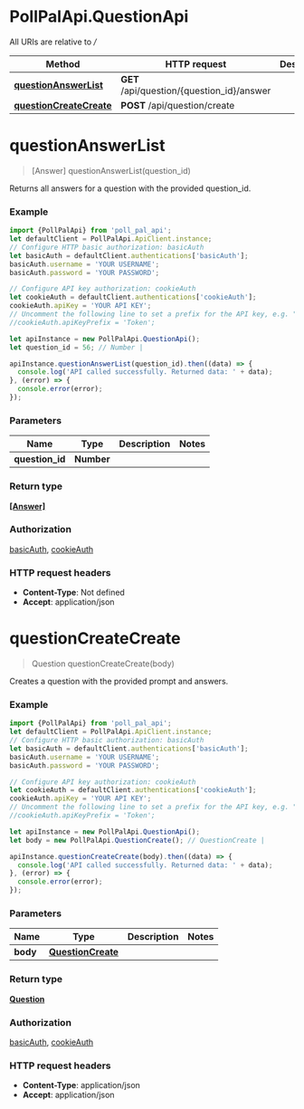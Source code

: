 # PollPalApi.QuestionApi

All URIs are relative to */*

Method | HTTP request | Description
------------- | ------------- | -------------
[**questionAnswerList**](QuestionApi.md#questionAnswerList) | **GET** /api/question/{question_id}/answer | 
[**questionCreateCreate**](QuestionApi.md#questionCreateCreate) | **POST** /api/question/create | 

<a name="questionAnswerList"></a>
# **questionAnswerList**
> [Answer] questionAnswerList(question_id)



Returns all answers for a question with the provided question_id.

### Example
```javascript
import {PollPalApi} from 'poll_pal_api';
let defaultClient = PollPalApi.ApiClient.instance;
// Configure HTTP basic authorization: basicAuth
let basicAuth = defaultClient.authentications['basicAuth'];
basicAuth.username = 'YOUR USERNAME';
basicAuth.password = 'YOUR PASSWORD';

// Configure API key authorization: cookieAuth
let cookieAuth = defaultClient.authentications['cookieAuth'];
cookieAuth.apiKey = 'YOUR API KEY';
// Uncomment the following line to set a prefix for the API key, e.g. "Token" (defaults to null)
//cookieAuth.apiKeyPrefix = 'Token';

let apiInstance = new PollPalApi.QuestionApi();
let question_id = 56; // Number | 

apiInstance.questionAnswerList(question_id).then((data) => {
  console.log('API called successfully. Returned data: ' + data);
}, (error) => {
  console.error(error);
});

```

### Parameters

Name | Type | Description  | Notes
------------- | ------------- | ------------- | -------------
 **question_id** | **Number**|  | 

### Return type

[**[Answer]**](Answer.md)

### Authorization

[basicAuth](../README.md#basicAuth), [cookieAuth](../README.md#cookieAuth)

### HTTP request headers

 - **Content-Type**: Not defined
 - **Accept**: application/json

<a name="questionCreateCreate"></a>
# **questionCreateCreate**
> Question questionCreateCreate(body)



Creates a question with the provided prompt and answers.

### Example
```javascript
import {PollPalApi} from 'poll_pal_api';
let defaultClient = PollPalApi.ApiClient.instance;
// Configure HTTP basic authorization: basicAuth
let basicAuth = defaultClient.authentications['basicAuth'];
basicAuth.username = 'YOUR USERNAME';
basicAuth.password = 'YOUR PASSWORD';

// Configure API key authorization: cookieAuth
let cookieAuth = defaultClient.authentications['cookieAuth'];
cookieAuth.apiKey = 'YOUR API KEY';
// Uncomment the following line to set a prefix for the API key, e.g. "Token" (defaults to null)
//cookieAuth.apiKeyPrefix = 'Token';

let apiInstance = new PollPalApi.QuestionApi();
let body = new PollPalApi.QuestionCreate(); // QuestionCreate | 

apiInstance.questionCreateCreate(body).then((data) => {
  console.log('API called successfully. Returned data: ' + data);
}, (error) => {
  console.error(error);
});

```

### Parameters

Name | Type | Description  | Notes
------------- | ------------- | ------------- | -------------
 **body** | [**QuestionCreate**](QuestionCreate.md)|  | 

### Return type

[**Question**](Question.md)

### Authorization

[basicAuth](../README.md#basicAuth), [cookieAuth](../README.md#cookieAuth)

### HTTP request headers

 - **Content-Type**: application/json
 - **Accept**: application/json

